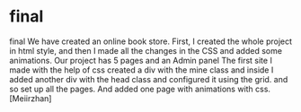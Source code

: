 # final
final
We have created an online book store. First, I created the whole project in html style, and then I made all the changes in the CSS and added some animations.
Our project has 5 pages and an Admin panel
The first site I made with the help of css created a div with the mine class and inside I added another div with the head class and configured it using the grid.
and so set up all the pages. And added one page with animations with css.     [Meiirzhan]
